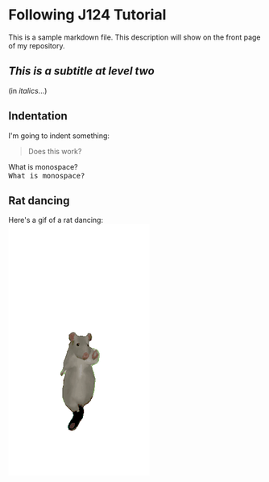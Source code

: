 # Following J124 Tutorial

This is a sample markdown file. This description will show on the front page of my repository.

## _This is a subtitle at level two_

(in *italics*...)

## Indentation

I'm going to indent something:

> Does this work?

What is monospace?<br>
<samp>What is monospace?</samp>

## Rat dancing

Here's a gif of a rat dancing:<br>
![This is a gif of a rat wearing boots dancing](rat-dance-viral.gif)
